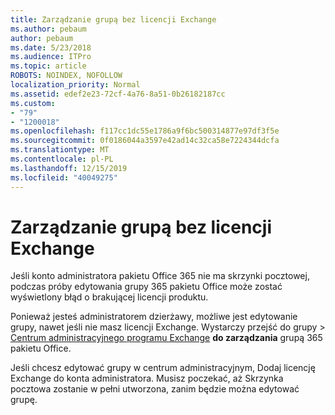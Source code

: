 ```yaml
---
title: Zarządzanie grupą bez licencji Exchange
ms.author: pebaum
author: pebaum
ms.date: 5/23/2018
ms.audience: ITPro
ms.topic: article
ROBOTS: NOINDEX, NOFOLLOW
localization_priority: Normal
ms.assetid: edef2e23-72cf-4a76-8a51-0b26182187cc
ms.custom:
- "79"
- "1200018"
ms.openlocfilehash: f117cc1dc55e1786a9f6bc500314877e97df3f5e
ms.sourcegitcommit: 0f0186044a3597e42ad14c32ca58e7224344dcfa
ms.translationtype: MT
ms.contentlocale: pl-PL
ms.lasthandoff: 12/15/2019
ms.locfileid: "40049275"
---
```

# <a name="manage-a-group-without-an-exchange-license"></a>Zarządzanie grupą bez licencji Exchange

Jeśli konto administratora pakietu Office 365 nie ma skrzynki pocztowej, podczas próby edytowania grupy 365 pakietu Office może zostać wyświetlony błąd o brakującej licencji produktu.
  
Ponieważ jesteś administratorem dzierżawy, możliwe jest edytowanie grupy, nawet jeśli nie masz licencji Exchange. Wystarczy przejść do grupy \> [Centrum administracyjnego programu Exchange](https://outlook.office365.com/ecp.aspx) **do zarządzania** grupą 365 pakietu Office.
  
Jeśli chcesz edytować grupy w centrum administracyjnym, Dodaj licencję Exchange do konta administratora. Musisz poczekać, aż Skrzynka pocztowa zostanie w pełni utworzona, zanim będzie można edytować grupę.
  